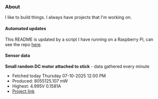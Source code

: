 ### About
I like to build things. I always have projects that I'm working on.

#### Automated updates
This README is updated by a script I have running on a Raspberry Pi, can see the repo [here](https://github.com/jdc-cunningham/raspi-git-repo-updater).

#### Sensor data


**Small random DC motor attached to stick** - data gathered every minute
- Fetched today Thursday 07-10-2025 12:00 PM
- Produced: 8055125.107 mW
- Highest: 4.995V 0.1581A
- [Project link](https://github.com/jdc-cunningham/turbine-raspi)